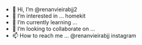 - 👋 Hi, I’m @renanvieirabjj2
- 👀 I’m interested in ... homekit 
- 🌱 I’m currently learning ...
- 💞️ I’m looking to collaborate on ...
- 📫 How to reach me ... @renanvieirabjj instagram


<!---
renanvieirabjj2/renanvieirabjj2 is a ✨ special ✨ repository because its `README.md` (this file) appears on your GitHub profile.
You can click the Preview link to take a look at your changes.
--->
